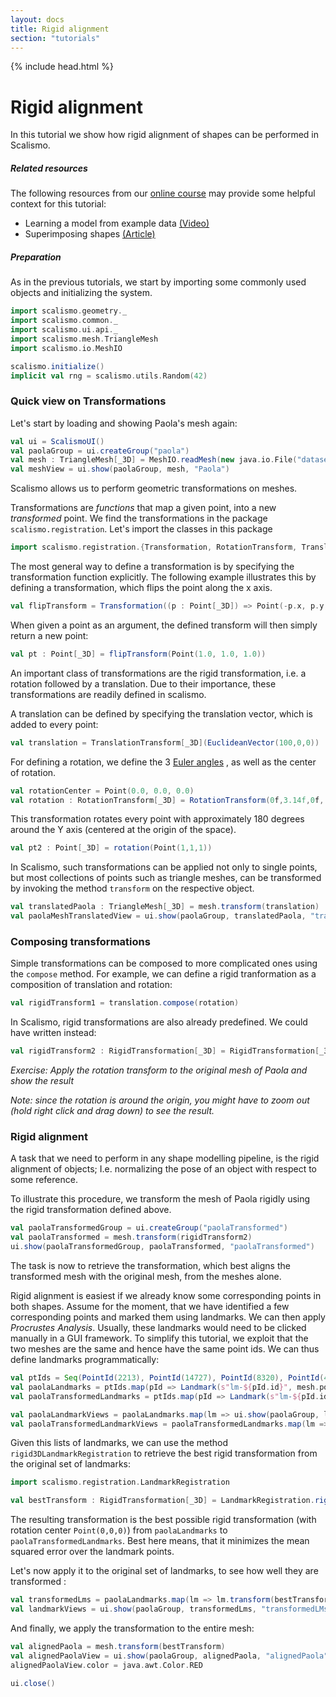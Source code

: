 ```yaml
---
layout: docs
title: Rigid alignment
section: "tutorials"
---
```


{% include head.html %}

# Rigid alignment

In this tutorial we show how rigid alignment of shapes can be performed in Scalismo.

##### Related resources

The following resources from our [online course](https://www.futurelearn.com/courses/statistical-shape-modelling) may provide
some helpful context for this tutorial:

- Learning a model from example data [(Video)](https://www.futurelearn.com/courses/statistical-shape-modelling/3/steps/250329)
- Superimposing shapes [(Article)](https://www.futurelearn.com/courses/statistical-shape-modelling/3/steps/250330)  

##### Preparation
As in the previous tutorials, we start by importing some commonly used objects and initializing the system. 

```scala mdoc:silent
import scalismo.geometry._
import scalismo.common._
import scalismo.ui.api._
import scalismo.mesh.TriangleMesh
import scalismo.io.MeshIO

scalismo.initialize()
implicit val rng = scalismo.utils.Random(42)
```

### Quick view on Transformations

Let's start by loading and showing Paola's mesh again:

```scala mdoc:silent
val ui = ScalismoUI()
val paolaGroup = ui.createGroup("paola")
val mesh : TriangleMesh[_3D] = MeshIO.readMesh(new java.io.File("datasets/Paola.ply")).get
val meshView = ui.show(paolaGroup, mesh, "Paola")
``` 

Scalismo allows us to perform geometric transformations on meshes.

Transformations are *functions* that map a given point, into a new *transformed* point.
We find the transformations in the package ```scalismo.registration```. 
Let's import the classes in this package
```scala mdoc:silent
import scalismo.registration.{Transformation, RotationTransform, TranslationTransform, RigidTransformation}
```


The most general way to define a transformation is by specifying the transformation function 
explicitly. The following example illustrates this by defining a transformation, 
which flips the point along the x axis. 


```scala mdoc:silent
val flipTransform = Transformation((p : Point[_3D]) => Point(-p.x, p.y, p.z))
```

When given a point as an argument, the defined transform will then simply return a new point:

```scala mdoc
val pt : Point[_3D] = flipTransform(Point(1.0, 1.0, 1.0))
```

An important class of transformations are the rigid transformation, i.e. a rotation followed by a translation. Due to their 
importance, these transformations are readily defined in scalismo. 

A translation can be defined by specifying the translation vector, which is
added to every point:

```scala mdoc:silent
val translation = TranslationTransform[_3D](EuclideanVector(100,0,0))
```

For defining a rotation, we define the 3 [Euler angles](https://en.wikipedia.org/wiki/Euler_angles) , as well as the center of rotation.
```scala mdoc:silent
val rotationCenter = Point(0.0, 0.0, 0.0)
val rotation : RotationTransform[_3D] = RotationTransform(0f,3.14f,0f, rotationCenter)
```
This transformation rotates every point with approximately 180 degrees around the Y axis (centered at the origin of the space). 

```scala mdoc
val pt2 : Point[_3D] = rotation(Point(1,1,1))
```

In Scalismo, such transformations can be applied not only to single points, but most collections of points such as triangle meshes, can be 
transformed by invoking the method ```transform``` on the respective object.

```scala mdoc:silent
val translatedPaola : TriangleMesh[_3D] = mesh.transform(translation)
val paolaMeshTranslatedView = ui.show(paolaGroup, translatedPaola, "translatedPaola")
```

### Composing transformations

Simple transformations can be composed to more complicated ones using the ```compose``` method. For example, we can define a rigid 
tranformation as a composition of translation and rotation:
```scala mdoc:silent
val rigidTransform1 = translation.compose(rotation)
```

In Scalismo, rigid transformations are also already predefined. We could have written instead:

```scala mdoc:silent
val rigidTransform2 : RigidTransformation[_3D] = RigidTransformation[_3D](translation, rotation)
```


*Exercise: Apply the rotation transform to the original mesh of Paola and show the result*

*Note: since the rotation is around the origin, you might have to zoom out (hold right click and drag down) to see the result.*


### Rigid alignment

A task that we need to perform in any shape modelling pipeline, is the rigid alignment of objects; I.e. normalizing the pose of 
an object with respect to some reference. 

To illustrate this procedure, we transform the mesh of Paola rigidly using the 
rigid transformation defined above. 

```scala mdoc:silent
val paolaTransformedGroup = ui.createGroup("paolaTransformed")
val paolaTransformed = mesh.transform(rigidTransform2)
ui.show(paolaTransformedGroup, paolaTransformed, "paolaTransformed")
```

The task is now to retrieve the transformation, which best aligns the transformed mesh
with the original mesh, from the meshes alone. 

Rigid alignment is easiest if we already know some corresponding points in both shapes. Assume for the moment, that we 
have identified a few corresponding points and marked them using landmarks. We can then apply *Procrustes Analysis*. 
Usually, these landmarks would need to be clicked manually in a GUI framework. To simplify this tutorial, we exploit that the two meshes
are the same and hence have the same point ids. We can thus define landmarks programmatically:

```scala mdoc:silent
val ptIds = Seq(PointId(2213), PointId(14727), PointId(8320), PointId(48182))
val paolaLandmarks = ptIds.map(pId => Landmark(s"lm-${pId.id}", mesh.pointSet.point(pId)))
val paolaTransformedLandmarks = ptIds.map(pId => Landmark(s"lm-${pId.id}", paolaTransformed.pointSet.point(pId)))

val paolaLandmarkViews = paolaLandmarks.map(lm => ui.show(paolaGroup, lm, s"${lm.id}"))
val paolaTransformedLandmarkViews = paolaTransformedLandmarks.map(lm => ui.show(paolaTransformedGroup, lm, lm.id))
```

Given this lists of landmarks, we can use the method ```rigid3DLandmarkRegistration``` 
to retrieve the best rigid transformation from the original set of landmarks:

```scala mdoc:silent
import scalismo.registration.LandmarkRegistration

val bestTransform : RigidTransformation[_3D] = LandmarkRegistration.rigid3DLandmarkRegistration(paolaLandmarks, paolaTransformedLandmarks, center = Point(0, 0, 0))
```

The resulting transformation is the best possible rigid transformation (with rotation center ```Point(0,0,0)```) from ```paolaLandmarks``` to ```paolaTransformedLandmarks```.
Best here means, that it minimizes the mean squared error over the landmark points. 

Let's now apply it to the original set of landmarks, to see how well they are transformed : 

```scala mdoc:silent
val transformedLms = paolaLandmarks.map(lm => lm.transform(bestTransform))
val landmarkViews = ui.show(paolaGroup, transformedLms, "transformedLMs")
```

And finally, we apply the transformation to the entire mesh:

```scala mdoc:silent
val alignedPaola = mesh.transform(bestTransform)
val alignedPaolaView = ui.show(paolaGroup, alignedPaola, "alignedPaola") 
alignedPaolaView.color = java.awt.Color.RED
```


```scala mdoc:invisible
ui.close()
```